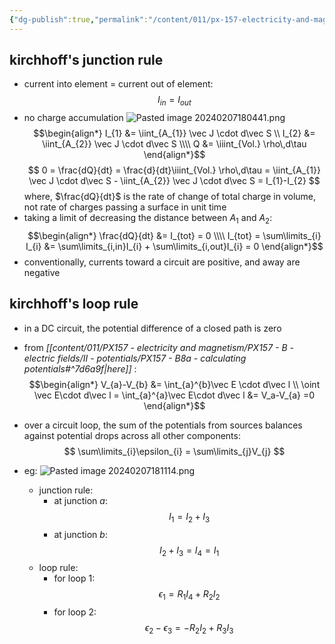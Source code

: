 ```yaml
---
{"dg-publish":true,"permalink":"/content/011/px-157-electricity-and-magnetism/px-157-b-electric-fields/iv-circuits/px-157-b14a-circuits-kirchhoff-s-rules/","noteIcon":"1","created":"2024-10-01T18:27:10.139+01:00","updated":"2024-11-26T20:09:00.160+00:00"}
---
```


## kirchhoff's junction rule
- current into element = current out of element:
$$
I_{in}= I_{out}
$$
- no charge accumulation
![Pasted image 20240207180441.png](/img/user/pics/Pasted%20image%2020240207180441.png)
$$\begin{align*}
	I_{1} &= \iint_{A_{1}} \vec J \cdot d\vec S \\
	I_{2} &= \iint_{A_{2}} \vec J \cdot d\vec S \\\\
	Q &= \iiint_{Vol.} \rho\,d\tau
\end{align*}$$
$$
0 = \frac{dQ}{dt} = \frac{d}{dt}\iiint_{Vol.} \rho\,d\tau = \iint_{A_{1}} \vec J \cdot d\vec S - \iint_{A_{2}} \vec J \cdot d\vec S = I_{1}-I_{2}
$$
	where, $\frac{dQ}{dt}$ is the rate of change of total charge in volume, not rate of charges passing a surface in unit time
- taking a limit of decreasing the distance between $A_{1}$ and $A_{2}:$
$$\begin{align*}
		\frac{dQ}{dt} &= I_{tot} = 0 \\\\
		I_{tot} = \sum\limits_{i} I_{i} &= \sum\limits_{i,in}I_{i} + \sum\limits_{i,out}I_{i} = 0
	\end{align*}$$
- conventionally, currents toward a circuit are positive, and away are negative
## kirchhoff's loop rule
- in a DC circuit, the potential difference of a closed path is zero
- from *[[content/011/PX157 - electricity and magnetism/PX157 - B - electric fields/II - potentials/PX157 - B8a - calculating potentials#^7d6a9f\|here]]* :
$$\begin{align*}
		V_{a}-V_{b} &= \int_{a}^{b}\vec E \cdot d\vec l \\
		\oint \vec E\cdot d\vec l = \int_{a}^{a}\vec E\cdot d\vec l &= V_a-V_{a} =0
	\end{align*}$$
- over a circuit loop, the sum of the potentials from sources balances against potential drops across all other components:
$$
\sum\limits_{i}\epsilon_{i} = \sum\limits_{j}V_{j}
$$

- eg: ![Pasted image 20240207181114.png](/img/user/pics/Pasted%20image%2020240207181114.png)
	- junction rule:
		- at junction $a:$
$$
I_{1}=I_{2}+I_{3}
$$
		- at junction $b:$
$$
I_{2}+I_{3}=I_{4}=I_{1}
$$
	- loop rule:
		- for loop $1:$
$$
\epsilon_{1} = R_{1}I_{4} + R_{2}I_{2}
$$
		- for loop $2:$
$$
\epsilon_{2}-\epsilon_{3}= -R_{2}I_{2}+R_{3}I_{3}
$$
